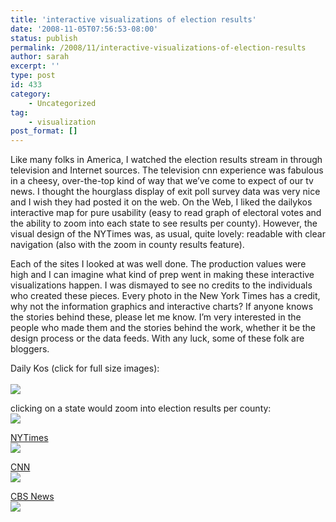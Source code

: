 ```yaml
---
title: 'interactive visualizations of election results'
date: '2008-11-05T07:56:53-08:00'
status: publish
permalink: /2008/11/interactive-visualizations-of-election-results
author: sarah
excerpt: ''
type: post
id: 433
category:
    - Uncategorized
tag:
    - visualization
post_format: []
---
```

Like many folks in America, I watched the election results stream in through television and Internet sources. The television cnn experience was fabulous in a cheesy, over-the-top kind of way that we’ve come to expect of our tv news. I thought the hourglass display of exit poll survey data was very nice and I wish they had posted it on the web. On the Web, I liked the dailykos interactive map for pure usability (easy to read graph of electoral votes and the ability to zoom into each state to see results per county). However, the visual design of the NYTimes was, as usual, quite lovely: readable with clear navigation (also with the zoom in county results feature).

Each of the sites I looked at was well done. The production values were high and I can imagine what kind of prep went in making these interactive visualizations happen. I was dismayed to see no credits to the individuals who created these pieces. Every photo in the New York Times has a credit, why not the information graphics and interactive charts? If anyone knows the stories behind these, please let me know. I’m very interested in the people who made them and the stories behind the work, whether it be the design process or the data feeds. With any luck, some of these folk are bloggers.

Daily Kos (click for full size images):  
[  
![](https://www.ultrasaurus.com/images/blog/2008election/dailykos-map-sm.png)](https://www.ultrasaurus.com/images/blog/2008election/dailykos-map.png)

clicking on a state would zoom into election results per county:  
[![](https://www.ultrasaurus.com/images/blog/2008election/dailykos-zoom-sm.png)](https://www.ultrasaurus.com/images/blog/2008election/dailykos-zoom.png)

[NYTimes](http://elections.nytimes.com/2008/results/president/map.html)  
![](https://www.ultrasaurus.com/images/blog/2008election/nytimes.png)

[CNN](http://www.cnn.com/ELECTION/2008/results/president/)  
![](https://www.ultrasaurus.com/images/blog/2008election/cnn.png)

[CBS News](http://election.cbsnews.com/election2008/)  
![](https://www.ultrasaurus.com/images/blog/2008election/cbsnews.png)